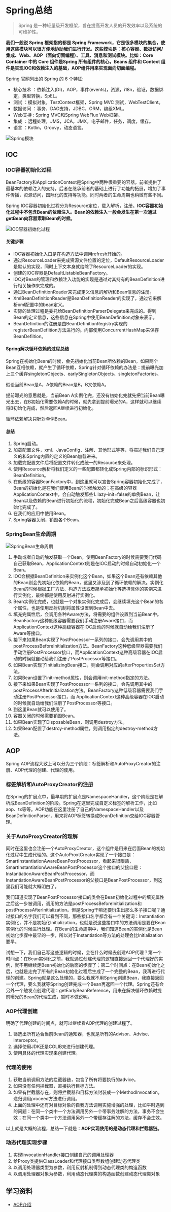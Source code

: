# Spring总结

> Spring 是一种轻量级开发框架，旨在提高开发人员的开发效率以及系统的可维护性。

**我们一般说 Spring 框架指的都是 Spring Framework，它是很多模块的集合，使用这些模块可以很方便地协助我们进行开发。这些模块是：核心容器、数据访问/集成、Web、AOP（面向切面编程）、工具、消息和测试模块。比如：Core Container 中的 Core 组件是Spring 所有组件的核心，Beans 组件和 Context 组件是实现IOC和依赖注入的基础，AOP组件用来实现面向切面编程。**

Spring 官网列出的 Spring 的 6 个特征:
* 核心技术 ：依赖注入(DI)，AOP，事件(events)，资源，i18n，验证，数据绑定，类型转换，SpEL。
* 测试 ：模拟对象，TestContext框架，Spring MVC 测试，WebTestClient。
* 数据访问 ：事务，DAO支持，JDBC，ORM，编组XML。
* Web支持 : Spring MVC和Spring WebFlux Web框架。
* 集成 ：远程处理，JMS，JCA，JMX，电子邮件，任务，调度，缓存。
* 语言 ：Kotlin，Groovy，动态语言。

![](/images/spring/spring-model.png "Spring模块")
## IOC
### IOC容器初始化过程
BeanFactory和ApplicationContext是Spring中两种很重要的容器，前者提供了最基本的依赖注入的支持，后者在继承前者的基础上进行了功能的拓展，增加了事件传播，资源访问，国际化的支持等功能。同时两者的生命周期也稍微有些不同。

Spring IOC容器初始化过程分为Resource定位，载入解析，注册。**IOC容器初始化过程中不包含Bean的依赖注入。Bean的依赖注入一般会发生在第一次通过getBean向容器索取Bean的时候。**

![](/images/spring/iocInit.png "IOC容器初始化过程")

#### 关键步骤
* IOC容器初始化入口是在构造方法中调用refresh开始的。
* 通过ResourceLoader来完成资源文件位置的定位，DefaultResourceLoader是默认的实现，同时上下文本身就给除了ResourceLoader的实现。
* 创建的IOC容器是DefaultListableBeanFactory。
* IOC对Bean的管理和依赖注入功能的实现是通过对其持有的BeanDefinition进行相关操作来完成的。
* 通过BeanDefinitionReader来完成定义信息的解析和Bean信息的注册。
* XmlBeanDefinitionReader是BeanDefinitionReader的实现了，通过它来解析xml配置中的bean定义。
* 实际的处理过程是委托给BeanDefinitionParserDelegate来完成的。得到Bean的定义信息，这些信息在Spring中使用BeanDefinition对象来表示。
* BeanDefinition的注册是由BeanDefinitionRegistry实现的registerBeanDefiition方法进行的。内部使用ConcurrentHashMap来保存BeanDefiition。

#### Spring解决循环依赖的过程总结
Spring在初始化Bean的时候，会先初始化当前Bean所依赖的Bean，如果两个Bean互相依赖，就产生了循环依赖，Spring针对循环依赖的办法是：提前曝光加上三个缓存singletonObjects、earlySingletonObjects、singletonFactories。

假设当前Bean是A，A依赖的Bean是B，B又依赖A。

提前曝光的意思就是，当前Bean A实例化完，还没有初始化完就先把当前Bean曝光出去，在B初始化需要依赖A的时候，就先拿到提前曝光的A，这样就可以继续将B初始化完成，然后返回A继续进行初始化。

循环依赖解决只针对单例Bean。
#### 总结
1. Spring启动。
2. 加载配置文件，xml、JavaConfig、注解、其他形式等等，将描述我们自己定义的和Spring内置的定义的Bean加载进来。
3. 加载完配置文件后将配置文件转化成统一的Resource来处理。
4. 使用Resource解析将我们定义的一些配置都转化成Spring内部的标识形式：BeanDefinition。
5. 在低级的容器BeanFactory中，到这里就可以宣告Spring容器初始化完成了，Bean的初始化是在我们使用Bean的时候触发的；在高级的容器ApplicationContext中，会自动触发那些1. lazy-init=false的单例Bean，让Bean以及依赖的Bean进行初始化的流程，初始化完成Bean之后高级容器也初始化完成了。
6. 在我们的应用中使用Bean。
7. Spring容器关闭，销毁各个Bean。

### SpringBean生命周期
![](/images/spring/beanLife.png "SpringBean生命周期")

1. 手动或者自动的触发获取一个Bean，使用BeanFactory的时候需要我们代码自己获取Bean，ApplicationContext则是在IOC启动的时候自动初始化一个Bean。
2. IOC会根据BeanDefinition来实例化这个Bean，如果这个Bean还有依赖其他的Bean则会先初始化依赖的Bean，这里又涉及到了循环依赖的解决。实例化Bean的时候根据工厂方法、构造方法或者简单初始化等选择具体的实例来进行实例化，最终都是使用反射进行实例化。
3. Bean实例化完成，也就是一个对象实例化完成后，会继续填充这个Bean的各个属性，也是使用反射机制将属性设置到Bean中去。
4. 填充完属性后，会调用各种Aware方法，将需要的组件设置到当前Bean中。BeanFactory这种低级容器需要我们手动注册Aware接口，而ApplicationContext这种高级容器在IOC启动的时候就自动给我们注册了Aware等接口。
5. 接下来如果Bean实现了PostProcessor一系列的接口，会先调用其中的postProcessBeforeInitialization方法。BeanFactory这种低级容器需要我们手动注册PostProcessor接口，而ApplicationContext这种高级容器在IOC启动的时候就自动给我们注册了PostProcessor等接口。
6. 如果Bean实现了InitializingBean接口，则会调用对应的afterPropertiesSet方法。
7. 如果Bean设置了init-method属性，则会调用init-method指定的方法。
8. 接下来如果Bean实现了PostProcessor一系列的接口，会先调用其中的postProcessAfterInitialization方法。BeanFactory这种低级容器需要我们手动注册PostProcessor接口，而 ApplicationContext这种高级容器在IOC启动的时候就自动给我们注册了PostProcessor等接口。
9. 到这里Bean就可以使用了。
10. 容器关闭的时候需要销毁Bean。
11. 如果Bean实现了DisposableBean，则调用destroy方法。
12. 如果Bean配置了destroy-method属性，则调用指定的destroy-method方法。

## AOP
Spring AOP流程大致上可以分为三个阶段：标签解析和AutoProxyCreator的注册、AOP代理的创建、代理的使用。

### 标签解析和AutoProxyCreator的注册
在Spring的扩展点中，最早期的扩展点是NamespaceHandler，这个阶段是在解析成BeanDefinition的阶段。Spring在这里完成自定义标签的解析工作，比如aop、tx等等。AOP功能在这里注册了自己的NamespaceHandler以及BeanDefinitionParser，用来将AOP标签转换成BeanDefinition交给IOC容器管理。

### 关于AutoProxyCreator的理解
同时在这里也会注册一个AutoProxyCreator，这个组件是用来在后面Bean的初始化过程中生成代理的。这个AutoProxtCreator实现了一个接口是：SmartInstantiationAwareBeanPostProcessor，看起来很眼熟，SmartInstantiationAwareBeanPostProcessor这个接口的父接口是：InstantiationAwareBeanPostProcessor，而InstantiationAwareBeanPostProcessor的父接口是BeanPostProcessor，到这里我们可能就大概明白了。

我们知道实现了BeanPostProcessor接口的类会在Bean初始化过程中的填充属性之后这一步被调用，调用的方法是postProcessBeforeInitialization和postProcessAfterInitialization。但是Spring干嘛还要衍生出那么多子接口呢？通过接口的名字我们可以看到不同，那些接口名字都含有一个关键词：Instantiation实例化，并不是初始化Initialization，也就是说这些接口中的方法调用是要在Bean实例化的时候进行处理。在Bean的生命周期中，我们知道Bean的实例化是Bean初始化步骤中最早的一步，所以对于Instantiation等方法的处理会比Initialization要早。

试想一下，我们自己写这些逻辑的时候，会在什么时候去创建AOP代理？第一个时间点：在Bean实例化之前，我就通过创建代理的逻辑直接返回一个代理好的实例，就不用继续走Bean初始化的后面的步骤了；第二个时间点：在Bean初始化之后，也就是走完了所有的Bean初始化过程后生成了一个完整的Bean，我再进行代理的创建。Spring就是这么处理的，要么我就不用Spring创建Bean，我直接返回一个代理，要么我就等Spring创建完成一个Bean再返回一个代理。Spring还有会另外一个触发点创建代理：getEarlyBeanReference，用来在解决循环依赖时提前曝光的Bean的代理生成，暂时不做说明。

### AOP代理创建
明确了代理创建的时间点，就可以继续看AOP代理的创建过程了。
1. 筛选出所有适合当前Bean的通知器，也就是所有的Advisor、Advise、Interceptor。
2. 选择使用JDK还是CGLIB来进行创建代理。
3. 使用具体的代理实现来创建代理。

### 代理的使用
1. 获取当前调用方法的拦截器链，包含了所有将要执行的advice。
2. 如果没有任何拦截器，直接执行目标方法。
3. 如果有拦截器存在，则将拦截器和目标方法封装成一个MethodInvocation，递归调用proceed方法进行调用。
4. 上面的处理中还有对目标对象的自我方法调用实施增强的处理，比如平时遇到的问题：在同一个类中一个方法调用另外一个带事务注解的方法，事务不会生效；在同一个类中一个方法调用另外一个带缓存注解的方法，缓存不会生效。

以上就是大概的流程，总结一下就是：**AOP实现使用的是动态代理和拦截器链。**

### 动态代理实现步骤  
1. 实现InvocationHandler接口创建自己的调用处理器 
1. 给Proxy类提供ClassLoader和代理接口类型数组创建动态代理类 
1. 以调用处理器类型为参数，利用反射机制得到动态代理类的构造函数 
1. 以调用处理器对象为参数，利用动态代理类的构造函数创建动态代理类对象 

## 学习资料
* [AOP介绍](https://mp.weixin.qq.com/s?__biz=MzAxOTc0NzExNg==&mid=2665513187&idx=1&sn=f603eee3e798e79ce010c9d58cd2ecf3)
